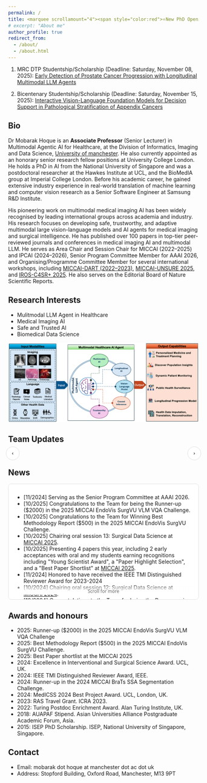 ```yaml
---
permalink: /
title: <marquee scrollamount="4"><span style="color:red">⭐New PhD Openings [Fully Funded] ✨</span></marquee>
# excerpt: "About me"
author_profile: true
redirect_from: 
  - /about/
  - /about.html
---
```


<!-- # <marquee scrollamount="4"><span style="color:red">⭐New PhD Openings [Fully Funded] ✨</span></marquee> -->

<style>
.blink{animation:bl 1s steps(10,start) infinite}
@keyframes bl{to{visibility:hidden}}
</style>

1. MRC DTP Studentship/Scholarship (<span class="blink">Deadline: Saturday, November 08, 2025</span>): <a href="https://www.findaphd.com/phds/project/mrc-dtp-early-detection-of-prostate-cancer-progression-with-longitudinal-multimodal-llm-agents/?p187159" target="_blank" rel="noopener"> Early Detection of Prostate Cancer Progression with Longitudinal Multimodal LLM Agents</a>

2. Bicentenary Studentship/Scholarship (<span class="blink">Deadline: Saturday, November 15, 2025</span>): <a href="https://www.findaphd.com/phds/project/bicentenary-interactive-vision-language-foundation-models-for-decision-support-in-pathological-stratification-of-appendix-cancers/?p187373" target="_blank" rel="noopener"> Interactive Vision-Language Foundation Models for Decision Support in Pathological Stratification of Appendix Cancers</a>


Bio
---

Dr Mobarak Hoque is an __Associate Professor__ (Senior Lecturer) in Multimodal Agentic AI for Healthcare, at the Division of Informatics, Imaging and Data Science, [University of manchester](https://www.manchester.ac.uk/). He also currently appointed as an honorary senior research fellow positions at University College London. He holds a PhD in AI from the National University of Singapore and was a postdoctoral researcher at the Hawkes Institute at UCL, and the BioMedIA group at Imperial College London. Before his academic career, he gained extensive industry experience in real-world translation of machine learning and computer vision research as a Senior Software Engineer at Samsung R&D Institute.

His pioneering work on multimodal medical imaging AI has been widely recognised by leading international groups across academia and industry. His research focuses on developing safe, trustworthy, and adaptive multimodal large vision-language models and AI agents for medical imaging and surgical intelligence. He has published over 100 papers in top-tier peer-reviewed journals and conferences in medical imaging AI and multimodal LLM. He serves as Area Chair and Session Chair for MICCAI (2022–2025) and IPCAI (2024–2026), Senior Program Committee Member for AAAI 2026, and Organising/Programme Committee Member for several international workshops, including [MICCAI-DART (2022–2023)](https://sites.google.com/view/dart2023/home), [MICCAI-UNSURE 2025](https://unsuremiccai.github.io/), and [IROS-C4SR+ 2025](https://sites.google.com/view/iros-2025-c4sr/). He also serves on the Editorial Board of Nature Scientific Reports.


Research Interests
---
<div class="row">
    <ul>
      <li>Mulitmodal LLM Agent in Healthcare</li>
      <li>Medical Imaging AI</li>
      <li>Safe and Trusted AI</li>
      <li>Biomedical Data Science</li>
    </ul>
</div>

![MLLM Agent for Healthcare](images/MLLM_Agent_Healthcare.PNG)


Team Updates
---

<div id="news-wrap" style="max-width:1100px;margin:0 auto;position:relative;">
  <button id="news-prev" aria-label="Previous"
          style="position:absolute;left:-6px;top:45%;transform:translateY(-50%);
                 width:36px;height:36px;border:1px solid #ddd;border-radius:50%;
                 background:#fff;cursor:pointer;">‹</button>

  <button id="news-next" aria-label="Next"
          style="position:absolute;right:-6px;top:45%;transform:translateY(-50%);
                 width:36px;height:36px;border:1px solid #ddd;border-radius:50%;
                 background:#fff;cursor:pointer;">›</button>

  <div id="news-grid"
       style="display:grid;grid-template-columns:repeat(4,1fr);gap:16px;padding:12px 28px 4px 28px;">
  </div>
</div>

<script>
  // Edit your items
  const newsItems = [
    {
      src: "images/EMA_Keynote.jpg", date: "23 Sep 2025",
      caption: 'Dr Hoque is giving a keynote at <a href="https://sites.google.com/view/ema4miccai2025" target="_blank" rel="noopener">EMA4MICCAI 2025</a>',
      href: null   
    },
    { 
	    src: "images/Oral_Chairing.jpeg", date: "26 Sep 2025",  
		caption: 'Dr Hoque is serving as co-chair of an oral session at <a href="https://conferences.miccai.org/2025/en/" target="_blank" rel="noopener">MICCAI 2025</a>', 
		href: null },
    { 
		src: "images/SurgVU.PNG", date: "27 Sep 2025", 
		caption: 'UoM-SurgicalAI won (&#36;2000) runner-up and best report in the 2025 MICCAI <a href="https://surgvu25.grand-challenge.org/" target="_blank" rel="noopener">SurgVU VLM VQA Challenge</a> .',  
		href: null },
    { 
		src: "images/keynote_meta.jpg", date: "14 May 2025", 
		caption: "Dr Hoque is giving a keynote at <a href='https://www.linkedin.com/posts/giswqs_ai-opensource-activity-7328503910183104513-QfOn/' target='_blank' rel='noopener'>Meta's Open Source AI Summit 2025</a>",     
		href: null },
    { src: "images/panel_meat.jpg", date: "14 May 2025", caption: "Panel Discussion at <a href='https://www.linkedin.com/posts/giswqs_ai-opensource-activity-7328503910183104513-QfOn/' target='_blank' rel='noopener'>Meta's Open Source AI Summit 2025</a>", href: null }
  ];

  const pageSize = 4;
  let start = 0;

  const grid = document.getElementById("news-grid");
  const prevBtn = document.getElementById("news-prev");
  const nextBtn = document.getElementById("news-next");

  function plainText(html){
    const el = document.createElement('div');
    el.innerHTML = html;
    return (el.textContent || el.innerText || '').trim();
  }

  function cardHTML(item) {
    const photoLink = item.href || item.src; // image click target
    const alt = plainText(item.caption).replace(/"/g, '&quot;');
    return `
      <div style="display:block;background:#fff;border:1px solid #e5e5e5;border-radius:10px;overflow:hidden;color:#222;">
        <a href="${photoLink}" target="_blank" rel="noopener" aria-label="Open image"
           style="display:block;text-decoration:none;">
          <img src="${item.src}" alt="${alt}"
               style="width:100%;height:160px;object-fit:cover;display:block;">
        </a>
        <div style="padding:10px 12px 12px 12px;">
          <div style="text-align:center;color:#666;font-size:14px;margin:2px 0 8px 0;">${item.date}</div>
          <div class="news-caption" style="text-align:center;font-size:13px;line-height:1.35;"></div>
        </div>
      </div>
    `;
  }

  function render() {
    const slice = newsItems.slice(start, start + pageSize);
    grid.innerHTML = slice.map(cardHTML).join("");

    // inject caption HTML so links in captions are clickable
    const nodes = grid.querySelectorAll(".news-caption");
    nodes.forEach((node, i) => { node.innerHTML = slice[i].caption; });

    prevBtn.disabled = start === 0;
    nextBtn.disabled = start + pageSize >= newsItems.length;
    prevBtn.style.opacity = prevBtn.disabled ? "0.4" : "1";
    nextBtn.style.opacity = nextBtn.disabled ? "0.4" : "1";
  }

  prevBtn.addEventListener("click", () => {
    if (start > 0) { start = Math.max(0, start - pageSize); render(); }
  });
  nextBtn.addEventListener("click", () => {
    if (start + pageSize < newsItems.length) { start = start + pageSize; render(); }
  });

  document.addEventListener("keydown", e => {
    if (e.key === "ArrowLeft") prevBtn.click();
    if (e.key === "ArrowRight") nextBtn.click();
  });

  render();
</script>





<!-- <div style="display:flex; flex-wrap:wrap; gap:16px; justify-content:center;">
  <a href="/news/post-1/" style="text-decoration:none; color:inherit;">
    <figure style="width:260px; margin:0; background:#fff; border:1px solid #e5e5e5; border-radius:10px; overflow:hidden;">
      <img src="/images/img1.png" alt="MICCAI poster" loading="lazy"
           style="display:block; width:100%; height:160px; object-fit:cover;">
      <figcaption style="padding:12px; text-align:center; font-size:16px;">
        Attending MICCAI 2025 in Daejeon
      </figcaption>
    </figure>
  </a>

  <a href="/news/post-2/" style="text-decoration:none; color:inherit;">
    <figure style="width:260px; margin:0; background:#fff; border:1px solid #e5e5e5; border-radius:10px; overflow:hidden;">
      <img src="/images/img2.png" alt="Award day" loading="lazy"
           style="display:block; width:100%; height:160px; object-fit:cover;">
      <figcaption style="padding:12px; text-align:center; font-size:16px;">
        Award for Best Paper
      </figcaption>
    </figure>
  </a>

  <a href="/news/post-3/" style="text-decoration:none; color:inherit;">
    <figure style="width:260px; margin:0; background:#fff; border:1px solid #e5e5e5; border-radius:10px; overflow:hidden;">
      <img src="/images/img3.png" alt="Lab visit" loading="lazy"
           style="display:block; width:100%; height:160px; object-fit:cover;">
      <figcaption style="padding:12px; text-align:center; font-size:16px;">
        Research Visit to FAU
      </figcaption>
    </figure>
  </a>
</div> -->


News
----

<!-- <div style="height: 280px; overflow: auto;"> -->
<div style="position:relative;height:280px;overflow-y:scroll;padding:12px 16px;border:1px solid #e0e0e0;border-radius:8px;background:#fff;">
<ul>
  <li>
	[11/2024] Serving as the Senior Program Committee at AAAI 2026.
  </li>
  <li>
		[10/2025] Congratulations to the Team for being the Runner-up ($2000) in the 2025 MICCAI EndoVis SurgVU VLM VQA Challenge.
	</li>
  <li>
		[10/2025] Congratulations to the Team for Winning Best Methodology Report ($500) in the 2025 MICCAI EndoVis SurgVU Challenge.
	</li>
  <li>
		[10/2025] Chairing oral session 13: Surgical Data Science at <a href="https://conferences.miccai.org/2025/en/" target="_blank">MICCAI 2025</a>.
	</li>
  <li>
		[10/2025] Presenting 4 papers this year, including 2 early acceptances with oral and my students earning recognitions including "Young Scientist Award", a "Paper Highlight Selection", and a "Best Paper Shortlist" at <a href="https://conferences.miccai.org/2025/en/" target="_blank">MICCAI 2025</a>.
	</li>
    <li>
		[11/2024] Honored to have received the IEEE TMI Distinguished Reviewer Award for 2023-2024
	</li>
  <li>
		[10/2024] Chairing oral session 12: Surgical Data Science at <a href="https://conferences.miccai.org/2024/en/" target="_blank">MICCAI 2024</a>.
	</li>
  <li>
		[10/2024] Congratulations to the Team for being the Runner-up in the 2024 MICCAI BraTS SSA Segmentation Challenge.
	</li> 
  <li>
		[10/2024] Presenting 4 main conference papers this year, including 2 early acceptances and 1 invited oral presentation at <a href="https://conferences.miccai.org/2024/en/" target="_blank">MICCAI 2024</a>.
	</li> 
	<li>
		[10/2023] Chairing oral session 8 at <a href="https://conferences.miccai.org/2023/en/" target="_blank">MICCAI 2023</a>.
	</li>
	<li>
		[10/2023] Presenting 7 papers at <a href="https://conferences.miccai.org/2023/en/" target="_blank">MICCAI 2023</a> where 5 in main conference (1 orals, 4 posters) and 2 workshop.
	</li>	
	<li>
		[06/2023] 5 papers on image-guided diagnosis and intervention have been accepted at <a href="https://conferences.miccai.org/2023/en/" target="_blank">MICCAI 2023</a>, including an early acceptance.
	</li> 
	<li>
		[06/2023] A paper on one-to-many sysnthesis got acceptance at at <a href="https://ieee-iros.org/" target="_blank">IROS 2023</a>.
	</li>
	<li>
		[06/2023] Serving as a Area Chair at <a href="https://conferences.miccai.org/2023/en/" target="_blank">MICCAI2023</a>.
	</li>
	<li>
		[05/2023] Presenting two papers at <a href="https://www.icra2023.org/" target="_blank">ICRA2023</a>.
	</li> 
	<li>
		[05/2023] Giving a seminar talk at  <a href="https://talks.ox.ac.uk/talks/id/af798453-a86e-49a9-b264-f84884d16d89/" target="_blank">OxfordXML</a>.
	</li> 
	<li>
		[03/2023] Giving a talk at  <a href="https://events.marketsandmarkets.com/digital-pathology-conference/#day2" target="_blank">Next-Gen Digital Pathology Conference</a>.
	</li> 
	<li>
		[02/2023] A paper got acceptance at  <a href="https://www.springer.com/journal/11548" target="_blank">IJCARS (International Journal of Computer Assisted Radiology and Surgery)</a>.
	</li> 
	<li>
		[01/2023] Two papers got acceptance at  <a href="https://www.icra2023.org/" target="_blank">ICRA2023</a>.
	</li>
	<li>
		[12/2022] Chairing <a href="https://github.com/RISE-MICCAI/AI-in-Medical-Imaging-Winter-2022-School" target="_blank">AI in Medical Imaging Winter School - 2022</a>  belong to <a href="http://www.miccai.org/about-miccai/rise-miccai/" target="_blank">RISE-MICCAI</a>.
	</li>
	<li>
		[12/2022] A paper got acceptance at  <a href="https://ieeexplore.ieee.org/xpl/RecentIssue.jsp?punumber=8856" target="_blank">IEEE Transactions on Automation Science and Engineering (IEEE T-ASE)</a>.
	</li> 
	<li>
		[09/2022] A paper got acceptance at ECCV2022 <a href="https://mcv-workshop.github.io/" target="_blank">Medical Computer Vision Workshop</a>.
	</li>
	<li>
		[09/2022] Presenting 4 papers at <a href="https://conferences.miccai.org/2022/" target="_blank">MICCAI 2022</a>.
	</li>
	<li>
		[09/2022] Meta-reviewing and Charing <a href="https://sites.google.com/view/dart2022" target="_blank">MICCAI DART 2002 Workshop</a> and 
		<a href="https://link.springer.com/book/10.1007/978-3-031-16852-9" target="_blank">MICCAI DART 2002 Proceedings</a>
	</li>	
	<li>
		[08/2022] Started new role as senior research fellow at <a href="https://www.ucl.ac.uk/interventional-surgical-sciences/wellcome-epsrc-centre-interventional-and-surgical-sciences-weiss" target="_blank">WEISS </a>, University College London, UK.
	</li>	
	<li>
		[07/2022] A paper got acceptance at ACM Multimedia 2022 <a href="https://2022.acmmm.org/" target="_blank">Medical Computer Vision Workshop</a>.
	</li>
	<li>
		[06/2022] 4 papers got acceptance at <a href="https://conferences.miccai.org/2022" target="_blank">MICCAI 2022</a>.
	</li>
	<li>
		[01/2022] A paper on 'Global-Reasoned Multi-Task Learning' is accepted in both RA-L and  <a href="https://www.icra2022.org/" target="_blank">IEEE ICRA & RA-L 2022</a>. 
	</li>
	<li>
		[07/2021] Presenting our paper <a href="http://www.gatsby.ucl.ac.uk/~balaji/udl2021/accepted-papers/UDL2021-paper-040.pdf" target="_blank">Class-Distribution-Aware LS TS </a>  
		in ICML UDL 2021 workshop.
	</li>
	<li>
		[06/2021] A paper on <a href="https://arxiv.org/pdf/2107.11091.pdf" target="_blank">Class-Incremental Domain Adaptation for Surgical Report Generation </a> 
		has been accepted in MICCAI 2021 </a>.
	</li>
	<li>
		[03/2021] A paper on Glioblastoma Multiforme Prognosis has accepted in <a href="https://www.journals.elsevier.com/computerized-medical-imaging-and-graphics" 
		target="_blank">Computerized Medical Imaging and Graphics </a>.
	</li>
	<li>
		[02/2021] A paper on Model Calibration for Surgical Report Generation has accepted in <a href="http://icrax2021.org/" target="_blank">ICRA 2021 </a>.
	</li>
	<li>
		[02/2021] A paper on Capturing Uncertainty in Medical Image Segmentation has accepted in <a href="http://ipmi2021.org/" target="_blank">IPMI 2021 </a>.
	</li>
	<li>
		[10/2020] Presenting my paper at <a href="https://www.miccai2020.org/en/" target="_blank">MICCAI 2020 </a>.
	</li>
	<li>
		[06/2020] Paper on <a href="https://arxiv.org/abs/2007.03357" target="_blank">Graph Structure Representation in Robotic Surgery</a>  is accepted in MICCAI 2020.
	</li>
	<li>
		[06/2020] Presenting my paper at <a href="http://icrax2020.org/" target="_blank">ICRA2020 </a>.
	</li>
	<li>
		[05/2020] Paper on "Spatio-temporal MTL model of predicting saliency while tracking surgical instrument" is accepted in the journal of 
		<a href="https://www.journals.elsevier.com/medical-image-analysis" target="_blank">Medical Image Analysis</a> .
	</li>
	<li>
		[02/2020] Started my postdoc journey in <a href="https://biomedia.doc.ic.ac.uk/" target="_blank">BioMedIA </a> at Imperial College London, UK.
	</li>
	<li>
		[01/2020] Paper on <a href="https://arxiv.org/abs/2003.04769/" target="_blank">Attention Pruned Multitask Learning Model</a>
            is accepted in <a href="https://www.icra2020.org/" target="_blank">ICRA 2020</a>.
	</li>
	<li>
		[10/2019] Oral presentation of our <a href="https://link.springer.com/chapter/10.1007/978-3-030-32254-0_46/" target="_blank">paper</a> at
            <a href="https://www.miccai2019.org/" target="_blank">MICCAI 2019</a>.
	</li>
	<li>
		[06/2019] Paper on <a href="https://link.springer.com/chapter/10.1007/978-3-030-32254-0_46/" target="_blank">MTL model of saliency and segmentation</a>
            is accepted in MICCAI 2019.
	</li>
	<li>
		[06/2019] Paper on <a href="https://ieeexplore.ieee.org/abstract/document/8648150/" target="_blank">Surgical Instrument Segmentation</a> is accepted in
            <a href="https://www.ieee-ras.org/publications/ra-l" target="_blank">IEEE RA-L</a>.
	</li>
</ul>
  <!-- subtle bottom fade to signal more content -->
  <div style="position:sticky;bottom:0;height:28px;background:linear-gradient(to bottom, rgba(255,255,255,0), #fff 70%);pointer-events:none;"></div>

  <!-- small sticky hint -->
  <div style="position:sticky;bottom:2px;text-align:center;font:500 12px/1.2 system-ui,-apple-system,Segoe UI,Roboto,Arial,sans-serif;color:#666;pointer-events:none;">
    Scroll for more
  </div>
</div>

Awards and honours
------------------
- 2025: Runner-up ($2000) in the 2025 MICCAI EndoVis SurgVU VLM VQA Challenge
- 2025: Best Methodology Report ($500) in the 2025 MICCAI EndoVis SurgVU Challenge.
- 2025: Best Paper shortlist at the MICCAI 2025
- 2024: Excellence in Interventional and Surgical Science Award. UCL, UK.
- 2024: IEEE TMI Distinguished Reviewer Award, IEEE.
- 2024: Runner-up in the 2024 MICCAI BraTs SSA Segmentation Challenge.
- 2024: MedICSS 2024 Best Project Award. UCL, London, UK.
- 2023: RAS Travel Grant. ICRA 2023.
- 2022: Turing Postdoc Enrichment Award. Alan Turing Institute, UK.
- 2018: AUAPAF Stipend. Asian Universities Alliance Postgraduate Academic Forum, Asia.
- 2015: ISEP PhD Scholarship. ISEP, National University of Singapore, Singapore.

Contact
-------

- Email: mobarak dot hoque at manchester dot ac dot uk
- Address: Stopford Building, Oxford Road, Manchester, M13 9PT 

